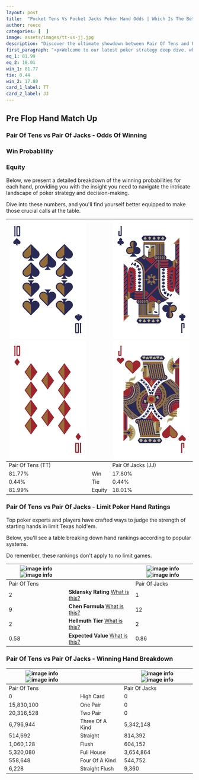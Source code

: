 ```yaml
---
layout: post
title:  "Pocket Tens Vs Pocket Jacks Poker Hand Odds | Which Is The Better Hand In Poker? A Complete Guide"
author: reece
categories: [  ]
image: assets/images/tt-vs-jj.jpg
description: "Discover the ultimate showdown between Pair Of Tens and Pair Of Jacks in poker! Uncover the odds, strategies, and scenarios where one hand triumphs over the other. Get ready to up your poker game with this thrilling analysis."
first_paragraph: "<p>Welcome to our latest poker strategy deep dive, where we're pitting two distinct hands against each other in a high-stakes showdown: Pair Of Tens vs Pair Of Jacks.</p><p>In the dynamic world of poker, every decision counts, and knowing which hand holds the upper hand is key to your success at the table.</p><p>In this article, we'll dissect these two hands, explore the scenarios where one dominates the other, and equip you with the knowledge to make strategic choices that can tip the odds in your favor.</p><p>Get ready to unravel the intriguing dynamics of these poker hands and elevate your game to new heights.</p>"
eq_1: 81.99
eq_2: 18.01
win_1: 81.77
tie: 0.44
win_2: 17.80
card_1_label: TT
card_2_label: JJ
---
```




[comment]: # (sp0)

## Pre Flop Hand Match Up

<div class="table hand-ratings" markdown="1"> 



### Pair Of Tens vs Pair Of Jacks - Odds Of Winning


  
<div class="row graphs"> 
<div class="col-lg-6">
    <h3>Win Probablility</h3>
    <canvas id="WinChart"></canvas>
</div>
<div class="col-lg-6">
    <h3>Equity</h3>
    <canvas id="EquityChart"></canvas>
</div>
</div>

  Below, we present a detailed breakdown of the winning probabilities for each hand, providing you with the insight you need to navigate the intricate landscape of poker strategy and decision-making. 

Dive into these numbers, and you'll find yourself better equipped to make those crucial calls at the table.


    
| ![image info](assets/images/hand1/t.png) ![image info](assets/images/hand1/to.png) |  | ![image info](assets/images/hand2/j.png) ![image info](assets/images/hand2/jo.png) |
| -------- | -------- | -------- |
| Pair Of Tens (TT) |  | Pair Of Jacks (JJ) |
| 81.77% | Win | 17.80% |
| 0.44% | Tie | 0.44% |
| 81.99% | Equity | 18.01% |




[comment]: # (sp1)



### Pair Of Tens vs Pair Of Jacks - Limit Poker Hand Ratings

Top poker experts and players have crafted ways to judge the strength of starting hands in limit Texas hold'em. 

Below, you'll see a table breaking down hand rankings according to popular systems. 

Do remember, these rankings don't apply to no limit games.


    
| ![image info](https://www.riverpairs.com/assets/images/hand1/t.png) ![image info](https://www.riverpairs.com/assets/images/hand1/to.png) |  | ![image info](https://www.riverpairs.com/assets/images/hand2/j.png) ![image info](https://www.riverpairs.com/assets/images/hand2/jo.png) |
| -------- | -------- | -------- |
| Pair Of Tens |  | Pair Of Jacks |
| 2 | **Sklansky Rating** [What is this?](/sklansky-rating-explained) | 1 |
| 9 | **Chen Formula** [What is this?](/chen-formula-explained) | 12 |
| 2 | **Hellmuth Tier** [What is this?](/Hellmuth-tier-explained) | 2 |
| 0.58 | **Expected Value** [What is this?](/expected-value-explained) | 0.86 |




[comment]: # (sp2)



### Pair Of Tens vs Pair Of Jacks - Winning Hand Breakdown


    
| ![image info](https://www.riverpairs.com/assets/images/hand1/t.png) ![image info](https://www.riverpairs.com/assets/images/hand1/to.png) |  | ![image info](https://www.riverpairs.com/assets/images/hand2/j.png) ![image info](https://www.riverpairs.com/assets/images/hand2/jo.png) |
| -------- | -------- | -------- |
| Pair Of Tens |  | Pair Of Jacks |
| 0 | High Card | 0 |
| 15,830,100 | One Pair | 0 |
| 20,316,528 | Two Pair | 0 |
| 6,796,944 | Three Of A Kind | 5,342,148 |
| 514,692 | Straight | 814,392 |
| 1,060,128 | Flush | 604,152 |
| 5,320,080 | Full House | 3,654,864 |
| 558,648 | Four Of A Kind | 544,752 |
| 6,228 | Straight Flush | 9,360 |




[comment]: # (sp3)



</div>

[comment]: # (sp4)



[comment]: # (sp5)

